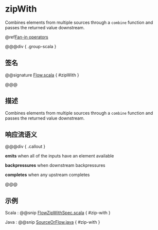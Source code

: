 # zipWith

Combines elements from multiple sources through a `combine` function and passes the returned value downstream.

@ref[Fan-in operators](../index.md#fan-in-operators)

@@@div { .group-scala }

## 签名

@@signature [Flow.scala](/akka-stream/src/main/scala/akka/stream/scaladsl/Flow.scala) { #zipWith }

@@@

## 描述

Combines elements from multiple sources through a `combine` function and passes the
returned value downstream.

## 响应流语义

@@@div { .callout }

**emits** when all of the inputs have an element available

**backpressures** when downstream backpressures

**completes** when any upstream completes

@@@


## 示例
Scala
:   @@snip [FlowZipWithSpec.scala](/akka-stream-tests/src/test/scala/akka/stream/scaladsl/FlowZipWithSpec.scala) { #zip-with }

Java
:   @@snip [SourceOrFlow.java](/akka-docs/src/test/java/jdocs/stream/operators/SourceOrFlow.java) { #zip-with }